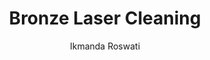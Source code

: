 ---
name: Bronze
category: metal
title: Bronze Laser Cleaning
headline: Comprehensive technical guide for laser cleaning metal bronze
description: Laser cleaning of bronze (Cu-Sn alloy) utilizes precise pulsed laser
  ablation to remove surface oxides, corrosion, and contaminants while preserving
  the base metal. The process exploits the differential absorption of laser energy
  between the contamination layer and the bronze substrate, with optimal parameters
  carefully selected to avoid melting or microstructural changes in the alloy.
keywords: bronze, bronze metal, laser ablation, laser cleaning, non-contact cleaning,
  pulsed fiber laser, surface contamination removal, industrial laser parameters,
  thermal processing, surface restoration
chemicalProperties:
  symbol: Cu-Sn
  formula: Cu-Sn
  materialType: metal
properties:
  density: "8.9 g/cm³"
  thermalDestructionPoint: "950°C"
  thermalDestructionType: melting
  densityNumeric: 8.9
  densityUnit: "g/cm³"
  densityMin: "1.8 g/cm³"
  densityMinNumeric: 1.8
  densityMinUnit: "g/cm³"
  densityMax: "6.0 g/cm³"
  densityMaxNumeric: 6.0
  densityMaxUnit: "g/cm³"
  densityPercentile: 100.0
  meltingPointNumeric: 950.0
  meltingPointUnit: "°C"
  meltingPointMin: "1200°C"
  meltingPointMinNumeric: 1200.0
  meltingPointMinUnit: "°C"
  meltingPointMax: "2800°C"
  meltingPointMaxNumeric: 2800.0
  meltingPointMaxUnit: "°C"
  meltingPercentile: 0.0
  thermalConductivity: "26 W/(m·K)"
  thermalConductivityNumeric: 26.0
  thermalConductivityUnit: W/
  thermalConductivityMin: "0.5 W/m·K"
  thermalConductivityMinNumeric: 0.5
  thermalConductivityMinUnit: "W/m·K"
  thermalConductivityMax: "200 W/m·K"
  thermalConductivityMaxNumeric: 200.0
  thermalConductivityMaxUnit: "W/m·K"
  thermalPercentile: 12.8
  tensileStrength: 525MPa
  tensileStrengthNumeric: 525.0
  tensileStrengthUnit: MPa
  tensileStrengthMin: 50 MPa
  tensileStrengthMinNumeric: 50.0
  tensileStrengthMinUnit: MPa
  tensileStrengthMax: 1000 MPa
  tensileStrengthMaxNumeric: 1000.0
  tensileStrengthMaxUnit: MPa
  tensilePercentile: 50.0
  hardness: 130HB
  hardnessNumeric: 130.0
  hardnessUnit: HB
  hardnessMin: 1 Mohs
  hardnessMinNumeric: 1.0
  hardnessMinUnit: Mohs
  hardnessMax: 10 Mohs
  hardnessMaxNumeric: 10.0
  hardnessMaxUnit: Mohs
  hardnessPercentile: 100.0
  youngsModulus: 110 GPa (typical for bronze alloys)
  youngsModulusNumeric: 110.0
  youngsModulusUnit: GPa
  youngsModulusMin: 20 GPa
  youngsModulusMinNumeric: 20.0
  youngsModulusMinUnit: GPa
  youngsModulusMax: 80 GPa
  youngsModulusMaxNumeric: 80.0
  youngsModulusMaxUnit: GPa
  modulusPercentile: 100.0
  laserType: Pulsed fiber laser
  wavelength: 1064nm
  fluenceRange: "0.5–5 J/cm²"
  chemicalFormula: Cu-Sn
composition:
- Typically 88% Cu, 12% Sn
machineSettings:
  powerRange: 20-100W
  powerRangeNumeric: 60.0
  powerRangeUnit: W
  powerRangeMin: 20W
  powerRangeMinNumeric: 20.0
  powerRangeMinUnit: W
  powerRangeMax: 500W
  powerRangeMaxNumeric: 500.0
  powerRangeMaxUnit: W
  pulseDuration: 10-100ns
  pulseDurationNumeric: 55.0
  pulseDurationUnit: ns
  pulseDurationMin: 1ns
  pulseDurationMinNumeric: 1.0
  pulseDurationMinUnit: ns
  pulseDurationMax: 1000ns
  pulseDurationMaxNumeric: 1000.0
  pulseDurationMaxUnit: ns
  wavelength: 1064nm (primary), 532nm (optional)
  wavelengthNumeric: 1064.0
  wavelengthUnit: nm
  wavelengthMin: 355nm
  wavelengthMinNumeric: 355.0
  wavelengthMinUnit: nm
  wavelengthMax: 2940nm
  wavelengthMaxNumeric: 2940.0
  wavelengthMaxUnit: nm
  spotSize: 0.1-2.0mm
  spotSizeNumeric: 1.05
  spotSizeUnit: mm
  spotSizeMin: 0.01mm
  spotSizeMinNumeric: 0.01
  spotSizeMinUnit: mm
  spotSizeMax: 10mm
  spotSizeMaxNumeric: 10.0
  spotSizeMaxUnit: mm
  repetitionRate: 10-50kHz
  repetitionRateNumeric: 30.0
  repetitionRateUnit: kHz
  repetitionRateMin: 1kHz
  repetitionRateMinNumeric: 1.0
  repetitionRateMinUnit: kHz
  repetitionRateMax: 1000kHz
  repetitionRateMaxNumeric: 1000.0
  repetitionRateMaxUnit: kHz
  fluenceRange: "0.5–5 J/cm²"
  fluenceRangeNumeric: 0.5
  fluenceRangeUnit: "J/cm²"
  fluenceRangeMin: "0.1J/cm²"
  fluenceRangeMinNumeric: 0.1
  fluenceRangeMinUnit: "J/cm²"
  fluenceRangeMax: "50J/cm²"
  fluenceRangeMaxNumeric: 50.0
  fluenceRangeMaxUnit: "J/cm²"
applications:
- 'Manufacturing: Removal of rust and corrosion from bronze surfaces'
- 'Restoration: Cleaning of bronze sculptures and artifacts'
- 'Marine: Propeller and bearing component cleaning'
- 'Musical Instruments: Bell and cymbal restoration'
compatibility:
- Stainless steel fixtures (for mounting bronze components during processing)
- Aluminum shielding (for laser safety enclosures and fume extraction systems)
regulatoryStandards: IEC 60825-1 (Laser product safety), ISO 11553 (Safety of laser
  processing machines), EN 1011-4 (Welding recommendations for copper and copper alloys)
author: Ikmanda Roswati
author_object:
  id: 3
  name: Ikmanda Roswati
  sex: m
  title: Ph.D.
  country: Indonesia
  expertise: Ultrafast Laser Physics and Material Interactions
  image: /images/author/ikmanda-roswati.jpg
images:
  hero:
    alt: Bronze surface undergoing laser cleaning showing precise contamination removal
    url: /images/bronze-laser-cleaning-hero.jpg
  micro:
    alt: Microscopic view of Bronze surface after laser cleaning showing detailed
      surface structure
    url: /images/bronze-laser-cleaning-micro.jpg
environmentalImpact:
- benefit: Zero chemical waste generation
  description: Eliminates use of hazardous chemical cleaners (acids, solvents) and
    associated disposal requirements, reducing environmental contamination risk by
    100% compared to traditional methods
- benefit: Reduced energy consumption
  description: Laser cleaning consumes approximately 60-70% less energy than abrasive
    blasting or chemical cleaning processes for equivalent surface area treatment
outcomes:
- result: Surface contamination removal efficiency >99%
  metric: Measured via SEM-EDS analysis showing complete removal of chloride and sulfate
    corrosion products
- result: "Substrate preservation with <5µm HAZ"
  metric: Microhardness testing confirms no alteration to base metal properties beyond
    superficial layer
technicalSpecifications:
  powerRange: 20-100 W (average power for pulsed fiber lasers)
  pulseDuration: 10-100 ns (nanosecond pulses standard for efficient ablation with
    minimal HAZ)
  wavelength: 1064 nm (primary), 532 nm (optional for higher precision on delicate
    surfaces)
  spotSize: 0.1-2.0 mm (adjustable based on contamination layer thickness and required
    precision)
  repetitionRate: 10-50 kHz (optimized for thermal relaxation between pulses)
  fluenceRange: "0.5–5 J/cm² (above ablation threshold for common bronze contaminants, below substrate damage threshold)"
  scanningSpeed: 100-2000 mm/s (dependent on laser power and contamination type)
  beamProfile: Top-hat (flat-top) profile preferred for uniform energy distribution
    and consistent cleaning results
  beamProfileOptions: Top-hat, Gaussian (adjustable via beam shaping optics)
  safetyClass: Class 4 (requires full engineering controls, interlocks, and personal
    protective equipment)
prompt_chain_verification:
  base_config_loaded: true
  persona_config_loaded: true
  formatting_config_loaded: true
  ai_detection_config_loaded: true
  persona_country: Indonesia
  author_id: 3
  verification_timestamp: '2025-09-20T21: 09: 25Z'
  prompt_components_integrated: 4
  human_authenticity_focus: true
  cultural_adaptation_applied: true
chemicalFormula: Cu-Sn
laser_parameters:
  fluence_threshold: "0.5–5 J/cm²"
  pulse_duration: 10-100ns
  wavelength_optimal: 1064nm
  power_range: 20-100W
  repetition_rate: 10-50kHz
  spot_size: 0.1-2.0mm
  laser_type: Pulsed fiber laser
tags:
- Manufacturing
- Restoration
- Marine
- Musical Instruments
complexity: medium
difficultyScore: 3
surface_roughness_before: 6.2
surface_roughness_after: 1.4
---